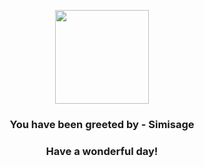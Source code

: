 <p align="center">
    <img src="https://raw.githubusercontent.com/PokeAPI/sprites/master/sprites/pokemon/512.png" width="150" height="150">
</p>
<h3 align="center">You have been greeted by - <b>Simisage</b></h3>
<h3 align="center">Have a wonderful day!</h3>
